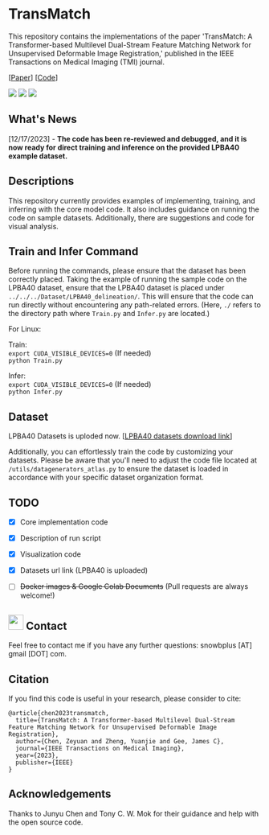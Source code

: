 # TransMatch
This repository contains the implementations of the paper 'TransMatch: A Transformer-based Multilevel Dual-Stream Feature Matching Network for Unsupervised Deformable Image Registration,' published in the IEEE Transactions on Medical Imaging (TMI) journal. 

[[Paper](https://ieeexplore.ieee.org/abstract/document/10158729/)] [[Code](https://github.com/tzayuan/TransMatch_TMI)]

<a href="https://www.python.org/"><img src="https://img.shields.io/badge/Python-3.8-ff69b4.svg" /></a>
<a href= "https://pytorch.org/"> <img src="https://img.shields.io/badge/PyTorch-2.1-2BAF2B.svg" /></a>
<a href="https://opensource.org/licenses/MIT"><img src="https://img.shields.io/badge/License-MIT-yellow.svg"></a>

## What's News
[12/17/2023] - **The code has been re-reviewed and debugged, and it is now ready for direct training and inference on the provided LPBA40 example dataset.**
        
## Descriptions
This repository currently provides examples of implementing, training, and inferring with the core model code. It also includes guidance on running the code on sample datasets. Additionally, there are suggestions and code for visual analysis.

## Train and Infer Command
Before running the commands, please ensure that the dataset has been correctly placed. Taking the example of running the sample code on the LPBA40 dataset, ensure that the LPBA40 dataset is placed under ```../../../Dataset/LPBA40_delineation/```. This will ensure that the code can run directly without encountering any path-related errors. (Here, ```./``` refers to the directory path where ```Train.py``` and ```Infer.py``` are located.)

For Linux:

Train:  
```export CUDA_VISIBLE_DEVICES=0``` (If needed)  
```python Train.py```

Infer:  
```export CUDA_VISIBLE_DEVICES=0``` (If needed)  
```python Infer.py```

## Dataset
LPBA40 Datasets is uploded now.  [[LPBA40 datasets download link](https://drive.google.com/file/d/1mRmJpk06guietL3tUxpJjPYzEoJ0GLtm/view?usp=sharing)]


Additionally, you can effortlessly train the code by customizing your datasets. Please be aware that you'll need to adjust the code file located at ```/utils/datagenerators_atlas.py``` to ensure the dataset is loaded in accordance with your specific dataset organization format.

## TODO
- [x] Core implementation code
- [x] Description of run script
- [x] Visualization code
- [x] Datasets url link (LPBA40 is uploaded)
- [ ] ~~Docker images & Google Colab Documents~~ (Pull requests are always welcome!)



## <img src="https://raw.githubusercontent.com/iampavangandhi/iampavangandhi/master/gifs/Hi.gif" width="30"> Contact
Feel free to contact me if you have any further questions: snowbplus [AT] gmail [DOT] com.

## Citation
If you find this code is useful in your research, please consider to cite:
```
@article{chen2023transmatch,
  title={TransMatch: A Transformer-based Multilevel Dual-Stream Feature Matching Network for Unsupervised Deformable Image Registration},
  author={Chen, Zeyuan and Zheng, Yuanjie and Gee, James C},
  journal={IEEE Transactions on Medical Imaging},
  year={2023},
  publisher={IEEE}
}
```

## Acknowledgements
Thanks to Junyu Chen and Tony C. W. Mok for their guidance and help with the open source code.

